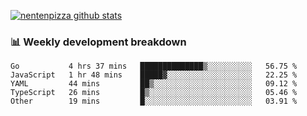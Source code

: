 [![nentenpizza github stats](https://github-readme-stats.vercel.app/api?username=nentenpizza&count_private=true)](https://github.com/anuraghazra/github-readme-stats)

### 📊 Weekly development breakdown
<!--START_SECTION:waka-->

```text
Go           4 hrs 37 mins   ██████████████▒░░░░░░░░░░   56.75 %
JavaScript   1 hr 48 mins    █████▓░░░░░░░░░░░░░░░░░░░   22.25 %
YAML         44 mins         ██▒░░░░░░░░░░░░░░░░░░░░░░   09.12 %
TypeScript   26 mins         █▒░░░░░░░░░░░░░░░░░░░░░░░   05.46 %
Other        19 mins         █░░░░░░░░░░░░░░░░░░░░░░░░   03.91 %
```

<!--END_SECTION:waka-->

